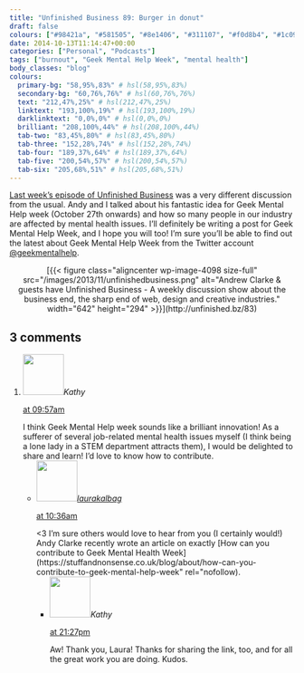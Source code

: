 ```yaml
---
title: "Unfinished Business 89: Burger in donut"
draft: false
colours: ["#98421a", "#581505", "#8e1406", "#311107", "#f0d8b4", "#1c0903", "#d5c9bf"]
date: 2014-10-13T11:14:47+00:00
categories: ["Personal", "Podcasts"]
tags: ["burnout", "Geek Mental Help Week", "mental health"]
body_classes: "blog"
colours:
  primary-bg: "58,95%,83%" # hsl(58,95%,83%)
  secondary-bg: "60,76%,76%" # hsl(60,76%,76%)
  text: "212,47%,25%" # hsl(212,47%,25%)
  linktext: "193,100%,19%" # hsl(193,100%,19%)
  darklinktext: "0,0%,0%" # hsl(0,0%,0%)
  brilliant: "208,100%,44%" # hsl(208,100%,44%)
  tab-two: "83,45%,80%" # hsl(83,45%,80%)
  tab-three: "152,28%,74%" # hsl(152,28%,74%)
  tab-four: "189,37%,64%" # hsl(189,37%,64%)
  tab-five: "200,54%,57%" # hsl(200,54%,57%)
  tab-six: "205,68%,51%" # hsl(205,68%,51%)
---
```


[Last week’s episode of Unfinished Business](http://unfinished.bz/89) was a very different discussion from the usual. Andy and I talked about his fantastic idea for Geek Mental Help week (October 27th onwards) and how so many people in our industry are affected by mental health issues. I’ll definitely be writing a post for Geek Mental Help Week, and I hope you will too! I’m sure you’ll be able to find out the latest about Geek Mental Help Week from the Twitter account [@geekmentalhelp](https://twitter.com/geekmentalhelp).

<p style="text-align: center;">[{{< figure class="aligncenter wp-image-4098 size-full" src="/images/2013/11/unfinishedbusiness.png" alt="Andrew Clarke &amp; guests have Unfinished Business - A weekly discussion show about the business end, the sharp end of web, design and creative industries." width="642" height="294" >}}](http://unfinished.bz/83)</p>


## 3 comments

<ol class="commentlist">
	<li class="comment even thread-even depth-1" id="li-comment-151412">
			<div class="comment-author vcard">
			<img alt='' src='https://secure.gravatar.com/avatar/2cb96c29c8bb3cd04a799c71a78c3635?s=72&amp;d=mm&amp;r=g' srcset='https://secure.gravatar.com/avatar/2cb96c29c8bb3cd04a799c71a78c3635?s=144&amp;d=mm&amp;r=g 2x' class='avatar avatar-72 photo' height='72' width='72' /><cite class="fn">Kathy</cite>
				<aside class="comment-meta commentmetadata"><p><a href="#comment-151412"><time datetime="2016-10-11T09:57:13+00:00" pubdate class="published">
		 at <span class="hours">09:57am</span></time></a></p>
	</aside>
	</div>
	<div class="comment-entry">
		I think Geek Mental Help week sounds like a brilliant innovation! As a sufferer of several job-related mental health issues myself (I think being a lone lady in a STEM department attracts them), I would be delighted to share and learn! I’d love to know how to contribute.
	</div>
	<ul class="children">
		<li class="comment byuser comment-author-laurakalbag bypostauthor odd alt depth-2" id="li-comment-151413">
			<div class="comment-author vcard">
			<img alt='' src='https://secure.gravatar.com/avatar/1fdeaf38709c0e27b603515b052903f6?s=72&amp;d=mm&amp;r=g' srcset='https://secure.gravatar.com/avatar/1fdeaf38709c0e27b603515b052903f6?s=144&amp;d=mm&amp;r=g 2x' class='avatar avatar-72 photo' height='72' width='72' /><cite class="fn"><a href='http://laurakalbag.wpengine.com' rel='external nofollow' class='url'>laurakalbag</a></cite>
				<aside class="comment-meta commentmetadata"><p><a href="#comment-151413"><time datetime="2016-10-11T10:36:30+00:00" pubdate class="published">
		 at <span class="hours">10:36am</span></time></a></p>
	</aside>
	</div>
	<div class="comment-entry">
		&lt;3 I’m sure others would love to hear from you (I certainly would!) Andy Clarke recently wrote an article on exactly [How can you contribute to Geek Mental Health Week](https://stuffandnonsense.co.uk/blog/about/how-can-you-contribute-to-geek-mental-help-week" rel="nofollow).
	</div>
	<ul class="children">
		<li class="comment even depth-3" id="li-comment-151817">
			<div class="comment-author vcard">
			<img alt='' src='https://secure.gravatar.com/avatar/2cb96c29c8bb3cd04a799c71a78c3635?s=72&amp;d=mm&amp;r=g' srcset='https://secure.gravatar.com/avatar/2cb96c29c8bb3cd04a799c71a78c3635?s=144&amp;d=mm&amp;r=g 2x' class='avatar avatar-72 photo' height='72' width='72' /><cite class="fn">Kathy</cite>
				<aside class="comment-meta commentmetadata"><p><a href="#comment-151817"><time datetime="2016-10-19T21:27:31+00:00" pubdate class="published">
		 at <span class="hours">21:27pm</span></time></a></p>
	</aside>
	</div>
	<div class="comment-entry">
		Aw! Thank you, Laura! Thanks for sharing the link, too, and for all the great work you are doing. Kudos.
		</div>

		



</li>
</ol>
